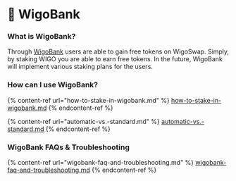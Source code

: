 # 🏦 WigoBank

### **What is WigoBank?**&#x20;

Through [WigoBank](https://wigoswap.io/bank) users are able to gain free tokens on WigoSwap. Simply, by staking WIGO you are able to earn free tokens. In the future, WigoBank will implement various staking plans for the users.



### **How can I use WigoBank?**

{% content-ref url="how-to-stake-in-wigobank.md" %}
[how-to-stake-in-wigobank.md](how-to-stake-in-wigobank.md)
{% endcontent-ref %}

{% content-ref url="automatic-vs.-standard.md" %}
[automatic-vs.-standard.md](automatic-vs.-standard.md)
{% endcontent-ref %}

### **WigoBank** FAQs & Troubleshooting

{% content-ref url="wigobank-faq-and-troubleshooting.md" %}
[wigobank-faq-and-troubleshooting.md](wigobank-faq-and-troubleshooting.md)
{% endcontent-ref %}
